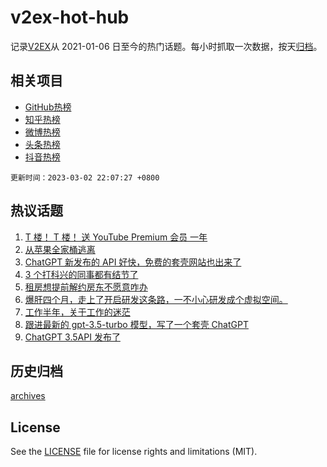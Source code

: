 # v2ex-hot-hub

 记录[V2EX](https://www.v2ex.com/)从 2021-01-06 日至今的热门话题。每小时抓取一次数据，按天[归档](archives)。
 
 ## 相关项目

- [GitHub热榜](https://github.com/lonnyzhang423/github-hot-hub)
- [知乎热榜](https://github.com/lonnyzhang423/zhihu-hot-hub)
- [微博热榜](https://github.com/lonnyzhang423/weibo-hot-hub)
- [头条热榜](https://github.com/lonnyzhang423/toutiao-hot-hub)
- [抖音热榜](https://github.com/lonnyzhang423/douyin-hot-hub)


 `更新时间：2023-03-02 22:07:27 +0800`

## 热议话题

1. [T 楼！ T 楼！ 送 YouTube Premium 会员 一年](https://www.v2ex.com/t/920425)
1. [从苹果全家桶逃离](https://www.v2ex.com/t/920407)
1. [ChatGPT 新发布的 API 好快，免费的套壳网站也出来了](https://www.v2ex.com/t/920519)
1. [3 个打科兴的同事都有结节了](https://www.v2ex.com/t/920426)
1. [租房想提前解约房东不愿意咋办](https://www.v2ex.com/t/920355)
1. [爆肝四个月，走上了开启研发这条路，一不小心研发成个虚拟空间。](https://www.v2ex.com/t/920411)
1. [工作半年，关于工作的迷茫](https://www.v2ex.com/t/920361)
1. [跟进最新的 gpt-3.5-turbo 模型，写了一个套壳 ChatGPT](https://www.v2ex.com/t/920489)
1. [ChatGPT 3.5API 发布了](https://www.v2ex.com/t/920333)

## 历史归档

[archives](archives)

## License

See the [LICENSE](LICENSE) file for license rights and limitations (MIT).
